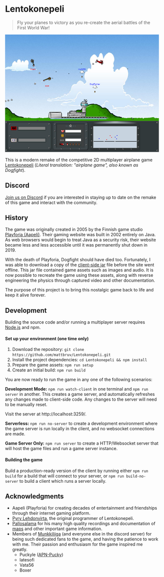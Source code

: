 # Lentokonepeli
> Fly your planes to victory as you re-create the aerial battles of the First World War!

![Gameplay Screenshot](./docs/images/remake/demo.png)

This is a modern remake of the competitive 2D multiplayer airplane game [Lentokonepeli](https://www.youtube.com/watch?v=qCCCUXUwlT8)
(*Literal translation: "airplane game", also known as Dogfight*).

## Discord
[Join us on Discord](https://discord.gg/QjtXPmx) if you are interested in staying up to date on the remake of this game
and interact with the community.


## History
The game was originally created in 2005 by the Finnish game studio [Playforia (Aapeli)](https://en.wikipedia.org/wiki/Playforia).
Their gaming website was built in 2002 entirely on Java.
As web browsers would begin to treat Java as a security risk,
their website became less and less accessible
until it was permanently shut down in 2019.

With the death of Playforia, Dogfight should have died too. 
Fortunately, I was able to download a copy of the [client-side jar](https://github.com/mattbruv/playray-dogfight-client) file before the site went offline.
This jar file contained game assets such as images and audio.
It is now possible to recreate the game using these assets, along with reverse engineering the physics through captured video and other documentation.

The purpose of this project is to bring this nostalgic game back to life and keep it alive forever.

## Development
Building the source code and/or running a multiplayer server requires [Node.js](https://nodejs.org) and npm.


#### Set up your environment (one time only)
1. Download the repository:
`git clone https://github.com/mattbruv/Lentokonepeli.git`
2. Install the project dependencies:
`cd Lentokonepeli && npm install`
3. Prepare the game assets:
`npm run setup`
4. Create an initial build:
`npm run build`

You are now ready to run the game in any one of the following scenarios:

**Development Mode:** `npm run watch-client` in one terminal and `npm run server` in another. This creates a game server, and automatically refreshes any changes made to client-side code. Any changes to the server will need to be manually reset.

Visit the server at http://localhost:3259/.

**Serverless:** `npm run no-server` to create a development environment where the game server is run locally in the client, and no websocket connections are made.

**Game Server Only:** `npm run server` to create a HTTP/Websocket server that will host the game files and run a game server instance.

#### Building the game

Build a production-ready version of the client by running either `npm run build` for a build that will connect to your server, or `npm run build-no-server` to build a client which runs a server locally.


## Acknowledgments

* Aapeli (Playforia) for creating decades of entertainment and friendships through their internet gaming platform.
* [Pyry Lehdonvirta](https://pyry.lehdonvirta.com/), the original programmer of Lentokonepeli.
* [Pallosalama](https://www.youtube.com/user/tappajaav) for his many high quality recordings and documentation of [maps](./docs/images/map-screenshots) and other important game information.
* Members of [Munkkiliiga](http://munq.arkku.net/) (and everyone else in the discord server) for being such dedicated fans to the game, and having the patience to work with me. 
Their passion and enthusiasm for the game inspired me greatly.
  * Puckyle ([APN-Pucky](https://github.com/APN-Pucky))
  * latesofi
  * Vata56
  * Boxer